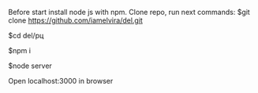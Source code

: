 Before start install node js with npm.
Clone repo, run next commands:
$git clone https://github.com/iamelvira/del.git

$cd del/рц

$npm i

$node server

Open localhost:3000 in browser
